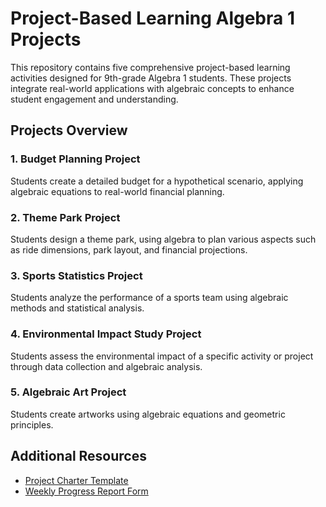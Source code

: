 # Project-Based Learning Algebra 1 Projects

This repository contains five comprehensive project-based learning activities designed for 9th-grade Algebra 1 students. These projects integrate real-world applications with algebraic concepts to enhance student engagement and understanding.

## Projects Overview

### 1. Budget Planning Project
Students create a detailed budget for a hypothetical scenario, applying algebraic equations to real-world financial planning.


### 2. Theme Park Project
Students design a theme park, using algebra to plan various aspects such as ride dimensions, park layout, and financial projections.


### 3. Sports Statistics Project
Students analyze the performance of a sports team using algebraic methods and statistical analysis.


### 4. Environmental Impact Study Project
Students assess the environmental impact of a specific activity or project through data collection and algebraic analysis.


### 5. Algebraic Art Project
Students create artworks using algebraic equations and geometric principles.


## Additional Resources

- [Project Charter Template]()
- [Weekly Progress Report Form]()


